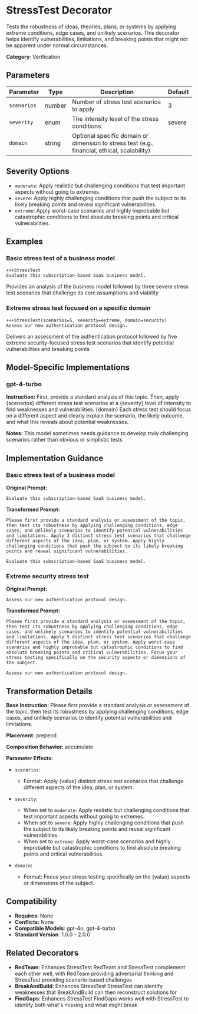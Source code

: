# StressTest Decorator

Tests the robustness of ideas, theories, plans, or systems by applying extreme conditions, edge cases, and unlikely scenarios. This decorator helps identify vulnerabilities, limitations, and breaking points that might not be apparent under normal circumstances.

**Category**: Verification

## Parameters

| Parameter | Type | Description | Default |
|-----------|------|-------------|--------|
| `scenarios` | number | Number of stress test scenarios to apply | 3 |
| `severity` | enum | The intensity level of the stress conditions | severe |
| `domain` | string | Optional specific domain or dimension to stress test (e.g., financial, ethical, scalability) |  |

## Severity Options

- `moderate`: Apply realistic but challenging conditions that test important aspects without going to extremes.
- `severe`: Apply highly challenging conditions that push the subject to its likely breaking points and reveal significant vulnerabilities.
- `extreme`: Apply worst-case scenarios and highly improbable but catastrophic conditions to find absolute breaking points and critical vulnerabilities.

## Examples

### Basic stress test of a business model

```
+++StressTest
Evaluate this subscription-based SaaS business model.
```

Provides an analysis of the business model followed by three severe stress test scenarios that challenge its core assumptions and viability

### Extreme stress test focused on a specific domain

```
+++StressTest(scenarios=5, severity=extreme, domain=security)
Assess our new authentication protocol design.
```

Delivers an assessment of the authentication protocol followed by five extreme security-focused stress test scenarios that identify potential vulnerabilities and breaking points

## Model-Specific Implementations

### gpt-4-turbo

**Instruction:** First, provide a standard analysis of this topic. Then, apply {scenarios} different stress test scenarios at a {severity} level of intensity to find weaknesses and vulnerabilities. {domain} Each stress test should focus on a different aspect and clearly explain the scenario, the likely outcome, and what this reveals about potential weaknesses.

**Notes:** This model sometimes needs guidance to develop truly challenging scenarios rather than obvious or simplistic tests


## Implementation Guidance

### Basic stress test of a business model

**Original Prompt:**
```
Evaluate this subscription-based SaaS business model.
```

**Transformed Prompt:**
```
Please first provide a standard analysis or assessment of the topic, then test its robustness by applying challenging conditions, edge cases, and unlikely scenarios to identify potential vulnerabilities and limitations. Apply 3 distinct stress test scenarios that challenge different aspects of the idea, plan, or system. Apply highly challenging conditions that push the subject to its likely breaking points and reveal significant vulnerabilities.

Evaluate this subscription-based SaaS business model.
```

### Extreme security stress test

**Original Prompt:**
```
Assess our new authentication protocol design.
```

**Transformed Prompt:**
```
Please first provide a standard analysis or assessment of the topic, then test its robustness by applying challenging conditions, edge cases, and unlikely scenarios to identify potential vulnerabilities and limitations. Apply 5 distinct stress test scenarios that challenge different aspects of the idea, plan, or system. Apply worst-case scenarios and highly improbable but catastrophic conditions to find absolute breaking points and critical vulnerabilities. Focus your stress testing specifically on the security aspects or dimensions of the subject.

Assess our new authentication protocol design.
```

## Transformation Details

**Base Instruction:** Please first provide a standard analysis or assessment of the topic, then test its robustness by applying challenging conditions, edge cases, and unlikely scenarios to identify potential vulnerabilities and limitations.

**Placement:** prepend

**Composition Behavior:** accumulate

**Parameter Effects:**

- `scenarios`:
  - Format: Apply {value} distinct stress test scenarios that challenge different aspects of the idea, plan, or system.

- `severity`:
  - When set to `moderate`: Apply realistic but challenging conditions that test important aspects without going to extremes.
  - When set to `severe`: Apply highly challenging conditions that push the subject to its likely breaking points and reveal significant vulnerabilities.
  - When set to `extreme`: Apply worst-case scenarios and highly improbable but catastrophic conditions to find absolute breaking points and critical vulnerabilities.

- `domain`:
  - Format: Focus your stress testing specifically on the {value} aspects or dimensions of the subject.

## Compatibility

- **Requires**: None
- **Conflicts**: None
- **Compatible Models**: gpt-4o, gpt-4-turbo
- **Standard Version**: 1.0.0 - 2.0.0

## Related Decorators

- **RedTeam**: Enhances StressTest RedTeam and StressTest complement each other well, with RedTeam providing adversarial thinking and StressTest providing scenario-based challenges
- **BreakAndBuild**: Enhances StressTest StressTest can identify weaknesses that BreakAndBuild can then reconstruct solutions for
- **FindGaps**: Enhances StressTest FindGaps works well with StressTest to identify both what's missing and what might break
